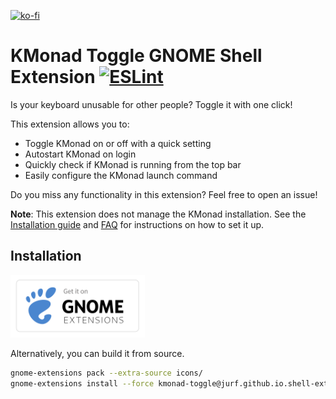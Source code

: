 [![ko-fi](https://ko-fi.com/img/githubbutton_sm.svg)](https://ko-fi.com/L4L4J6WSK)

# KMonad Toggle GNOME Shell Extension [![ESLint](https://github.com/jurf/gnome-kmonad-toggle/actions/workflows/eslint.yml/badge.svg)](https://github.com/jurf/gnome-kmonad-toggle/actions/workflows/eslint.yml)

Is your keyboard unusable for other people? Toggle it with one click!

This extension allows you to:
- Toggle KMonad on or off with a quick setting
- Autostart KMonad on login
- Quickly check if KMonad is running from the top bar
- Easily configure the KMonad launch command

Do you miss any functionality in this extension? Feel free to open an issue!

**Note**: This extension does not manage the KMonad installation.  See the [Installation guide][kmonad-installation] and [FAQ][kmonad-faq] for instructions on how to set it up.

## Installation

[<img src="https://raw.githubusercontent.com/andyholmes/gnome-shell-extensions-badge/master/get-it-on-ego.svg?sanitize=true" alt="Get it on GNOME Extensions" height="100">][ego]

Alternatively, you can build it from source.

```bash
gnome-extensions pack --extra-source icons/
gnome-extensions install --force kmonad-toggle@jurf.github.io.shell-extension.zip
```

[ego]: https://extensions.gnome.org/extension/6069/kmonad-toggle/
[kmonad-installation]: https://github.com/kmonad/kmonad/blob/master/doc/installation.md
[kmonad-faq]: https://github.com/kmonad/kmonad/blob/master/doc/faq.md
